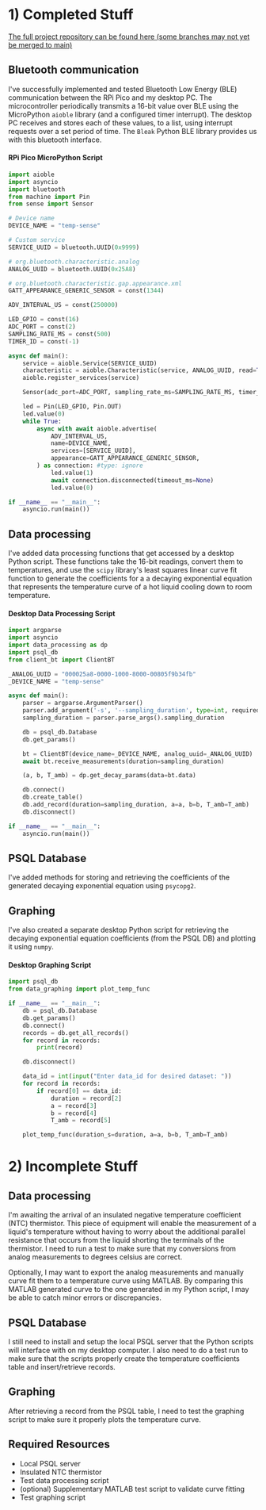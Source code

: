 # 1) Completed Stuff

[The full project repository can be found here (some branches may not yet be merged to main)](https://github.com/Tep1g/sensor-data-processing)

## Bluetooth communication

I've successfully implemented and tested Bluetooth Low Energy (BLE) communication between the RPi Pico and my desktop PC. The microcontroller periodically transmits a 16-bit value over BLE using the MicroPython `aioble` library (and a configured timer interrupt). The desktop PC receives and stores each of these values, to a list, using interrupt requests over a set period of time. The `Bleak` Python BLE library provides us with this bluetooth interface.

#### RPi Pico MicroPython Script
```py
import aioble
import asyncio
import bluetooth
from machine import Pin
from sense import Sensor

# Device name
DEVICE_NAME = "temp-sense"

# Custom service
SERVICE_UUID = bluetooth.UUID(0x9999)

# org.bluetooth.characteristic.analog
ANALOG_UUID = bluetooth.UUID(0x25A8)

# org.bluetooth.characteristic.gap.appearance.xml
GATT_APPEARANCE_GENERIC_SENSOR = const(1344)

ADV_INTERVAL_US = const(250000)

LED_GPIO = const(16)
ADC_PORT = const(2)
SAMPLING_RATE_MS = const(500)
TIMER_ID = const(-1)

async def main():
    service = aioble.Service(SERVICE_UUID)
    characteristic = aioble.Characteristic(service, ANALOG_UUID, read=True, notify=True)
    aioble.register_services(service)

    Sensor(adc_port=ADC_PORT, sampling_rate_ms=SAMPLING_RATE_MS, timer_id=TIMER_ID, bt_char=characteristic)

    led = Pin(LED_GPIO, Pin.OUT)
    led.value(0)
    while True:
        async with await aioble.advertise(
            ADV_INTERVAL_US,
            name=DEVICE_NAME,
            services=[SERVICE_UUID],
            appearance=GATT_APPEARANCE_GENERIC_SENSOR,
        ) as connection: #type: ignore
            led.value(1)
            await connection.disconnected(timeout_ms=None)
            led.value(0)

if __name__ == "__main__":
    asyncio.run(main())
```

## Data processing

I've added data processing functions that get accessed by a desktop Python script. These functions take the 16-bit readings, convert them to temperatures, and use the `scipy` library's least squares linear curve fit function to generate the coefficients for a a decaying exponential equation that represents the temperature curve of a hot liquid cooling down to room temperature.

#### Desktop Data Processing Script
```py
import argparse
import asyncio
import data_processing as dp
import psql_db
from client_bt import ClientBT

_ANALOG_UUID = "000025a8-0000-1000-8000-00805f9b34fb"
_DEVICE_NAME = "temp-sense"

async def main():
    parser = argparse.ArgumentParser()
    parser.add_argument('-s', '--sampling_duration', type=int, required=True)
    sampling_duration = parser.parse_args().sampling_duration

    db = psql_db.Database
    db.get_params()

    bt = ClientBT(device_name=_DEVICE_NAME, analog_uuid=_ANALOG_UUID)
    await bt.receive_measurements(duration=sampling_duration)

    (a, b, T_amb) = dp.get_decay_params(data=bt.data)

    db.connect()
    db.create_table()
    db.add_record(duration=sampling_duration, a=a, b=b, T_amb=T_amb)
    db.disconnect()

if __name__ == "__main__":
    asyncio.run(main())
```

## PSQL Database

I've added methods for storing and retrieving the coefficients of the generated decaying exponential equation using `psycopg2`.

## Graphing

I've also created a separate desktop Python script for retrieving the decaying exponential equation coefficients (from the PSQL DB) and plotting it using `numpy`.

#### Desktop Graphing Script
```py
import psql_db
from data_graphing import plot_temp_func

if __name__ == "__main__":
    db = psql_db.Database
    db.get_params()
    db.connect()
    records = db.get_all_records()
    for record in records:
        print(record)

    db.disconnect()

    data_id = int(input("Enter data_id for desired dataset: "))
    for record in records:
        if record[0] == data_id:
            duration = record[2]
            a = record[3]
            b = record[4]
            T_amb = record[5]

    plot_temp_func(duration_s=duration, a=a, b=b, T_amb=T_amb)
```

# 2) Incomplete Stuff

## Data processing

I'm awaiting the arrival of an insulated negative temperature coefficient (NTC) thermistor. This piece of equipment will enable the measurement of a liquid's temperature without having to worry about the additional parallel resistance that occurs from the liquid shorting the terminals of the thermistor. I need to run a test to make sure that my conversions from analog measurements to degrees celsius are correct.

Optionally, I may want to export the analog measurements and manually curve fit them to a temperature curve using MATLAB. By comparing this MATLAB generated curve to the one generated in my Python script, I may be able to catch minor errors or discrepancies.

## PSQL Database

I still need to install and setup the local PSQL server that the Python scripts will interface with on my desktop computer. I also need to do a test run to make sure that the scripts properly create the temperature coefficients table and insert/retrieve records.

## Graphing

After retrieving a record from the PSQL table, I need to test the graphing script to make sure it properly plots the temperature curve.

## Required Resources
- Local PSQL server
- Insulated NTC thermistor
- Test data processing script
- (optional) Supplementary MATLAB test script to validate curve fitting
- Test graphing script
